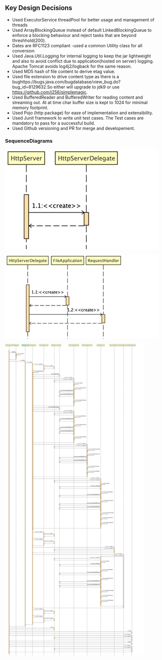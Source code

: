 ## Key Design Decisions
* Used ExecutorService threadPool for better usage and management of threads
* Used ArrayBlockingQueue instead of default LinkedBlockingQueue to enforce a blocking
  behaviour and reject tasks that are beyond threshhold(200).
* Dates are RFC1123 compliant -used  a common Utility class for all conversion
* Used Java.Util.Logging for internal logging to keep the jar lightweight and also to
  avoid conflict due to application(hosted on server) logging. Apache Tomcat avoids log4j2/logback
  for the same reason.
* Used MD5 hash of file content to derive etag value.
* Used file extension to drive content type as there is a bughttps://bugs.java.com/bugdatabase/view_bug.do?bug_id=8129632.So either
  will upgrade to jdk9 or use https://github.com/j256/simplemagic.  
* Used BufferedReader and BufferedWriter for reading content and streaming out. 
  At at time char buffer size is kept to 1024 for minimal memory footprint. 
* Used Pojo (http package) for ease of implementation and extensibility.
* Used Junit framework to write unit test cases. The Test cases are mandatory to pass for a successful
  build.
* Used Github versioning and PR for merge and developement.

### SequenceDiagrams
![Screenshot](Design/main.png)

![Screenshot](Design/delegate.png)

![Screenshot](Design/flow.png)
